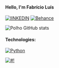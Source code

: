 #### Hello, I'm Fabrício Luís  ####
[![lINKEDIN](https://img.shields.io/badge/LinkedIn-0077B5?style=for-the-badge&logo=linkedin&logoColor=white)](https://www.linkedin.com/in/fabrício-luis-b9bb18214/) 
[![Behance](https://aleen42.github.io/badges/src/behance.svg)](https://www.behance.net/fabrcioluis)

![Polho GitHub stats](https://github-readme-stats.vercel.app/api?username=FabricioLuisdeSousaSantos&show_icons=true&theme=default)

#### Technologies: ##
[![Python](https://img.shields.io/badge/Python-3776AB?style=for-the-badge&logo=python&logoColor=white)](https://www.python.org)

[![#!](https://github-readme-stats.vercel.app/api/top-langs/?username=FabricioLuisdeSousaSantos&layout=compact)]()


